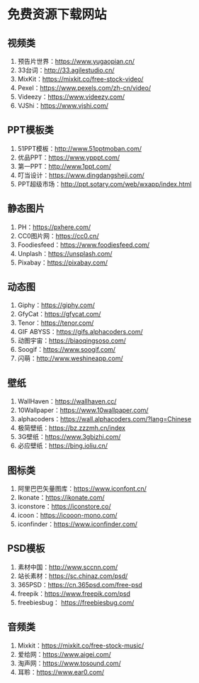 # 免费资源下载网站
## 视频类

1. 预告片世界：https://www.yugaopian.cn/
2. 33台词：http://33.agilestudio.cn/
3. MixKit：https://mixkit.co/free-stock-video/ 
4. Pexel：https://www.pexels.com/zh-cn/video/ 
5. Videezy：https://www.videezy.com/ 
6. VJShi：https://www.vjshi.com/ 

## PPT模板类

1. 51PPT模板：http://www.51pptmoban.com/ 
2. 优品PPT：https://www.ypppt.com/ 
3. 第一PPT：http://www.1ppt.com/ 
4. 叮当设计：https://www.dingdangsheji.com/ 
5. PPT超级市场：http://ppt.sotary.com/web/wxapp/index.html 

## 静态图片

1. PH：https://pxhere.com/ 
2. CC0图片网：https://cc0.cn/ 
3. Foodiesfeed：https://www.foodiesfeed.com/ 
4. Unplash：https://unsplash.com/ 
5. Pixabay：https://pixabay.com/ 

## 动态图

1. Giphy：https://giphy.com/ 
2. GfyCat：https://gfycat.com/ 
3. Tenor：https://tenor.com/ 
4. GIF ABYSS：https://gifs.alphacoders.com/ 
5. 动图宇宙：https://biaoqingsoso.com/ 
6. Soogif：https://www.soogif.com/ 
7. 闪萌：http://www.weshineapp.com/

## 壁纸

1. WallHaven：https://wallhaven.cc/ 
2. 10Wallpaper：https://www.10wallpaper.com/ 
3. alphacoders：https://wall.alphacoders.com/?lang=Chinese 
4. 极简壁纸：https://bz.zzzmh.cn/index 
5. 3G壁纸：https://www.3gbizhi.com/ 
6. 必应壁纸：https://bing.ioliu.cn/ 

## 图标类

1. 阿里巴巴矢量图库：https://www.iconfont.cn/ 
2. Ikonate：https://ikonate.com/ 
3. iconstore：https://iconstore.co/ 
4. icoon：https://icooon-mono.com/ 
5. iconfinder：https://www.iconfinder.com/

## PSD模板

1. 素材中国：http://www.sccnn.com/ 
2. 站长素材：https://sc.chinaz.com/psd/ 
3. 365PSD：https://cn.365psd.com/free-psd 
4. freepik：https://www.freepik.com/psd 
5. freebiesbug： https://freebiesbug.com/ 

## 音频类

1. Mixkit：https://mixkit.co/free-stock-music/ 
2. 爱给网：https://www.aigei.com/ 
3. 淘声网：https://www.tosound.com/ 
4. 耳聆：https://www.ear0.com/